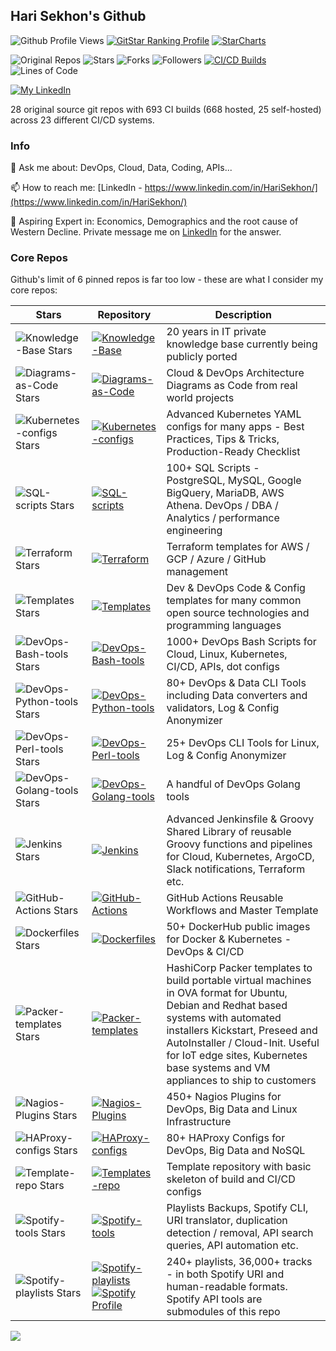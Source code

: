 ## Hari Sekhon's Github

<!--
**HariSekhon/HariSekhon** is a ✨ _special_ ✨ repository because its `README.md` (this file) appears on your GitHub profile.

Here are some ideas to get you started:

- 🔭 I’m currently working on ...
- 🌱 I’m currently learning ...
- 👯 I’m looking to collaborate on ...
- 🤔 I’m looking for help with ...
- 💬 Ask me about ...
- 📫 How to reach me: ...
- 😄 Pronouns: ...
- ⚡ Fun fact: ...
-->

![Github Profile Views](https://komarev.com/ghpvc/?username=your-github-username&color=blue&label=Github+Profile+Views)
[![GitStar Ranking Profile](https://img.shields.io/badge/GitStar%20Ranking%20By%20Repo%20Stars-Top_0.01%25-blue?logo=github)](https://gitstar-ranking.com/HariSekhon)
[![StarCharts](https://img.shields.io/badge/Star-Charts-blue?logo=github)](https://github.com/HariSekhon/DevOps-Bash-tools/blob/master/STARCHARTS.md)

![Original Repos](https://img.shields.io/badge/Repos-28-blue?logo=github)
![Stars](https://img.shields.io/badge/Stars-7583-blue?logo=github)
![Forks](https://img.shields.io/badge/Forks-2635-blue?logo=github)
![Followers](https://img.shields.io/badge/Followers-1562-blue?logo=github)
[![CI/CD Builds](https://img.shields.io/badge/CI%2FCD%20Builds-693-blue?logo=circleci)](https://harisekhon.github.io/CI-CD/)
![Lines of Code](https://img.shields.io/badge/lines%20of%20code-292.3k-lightgrey?logo=codecademy)

[![My LinkedIn](https://img.shields.io/badge/LinkedIn%20Profile-HariSekhon-blue?logo=linkedin)](https://www.linkedin.com/in/HariSekhon/)

28 original source git repos with 693 CI builds (668 hosted, 25 self-hosted) across 23 different CI/CD systems.

### Info

💬 Ask me about: DevOps, Cloud, Data, Coding, APIs...

📫 How to reach me: [LinkedIn - https://www.linkedin.com/in/HariSekhon/](https://www.linkedin.com/in/HariSekhon/)

🔭 Aspiring Expert in: Economics, Demographics and the root cause of Western Decline.
Private message me on [LinkedIn](https://www.linkedin.com/in/HariSekhon/) for the answer.

### Core Repos

Github's limit of 6 pinned repos is far too low - these are what I consider my core repos:

| Stars                                                                                                     | Repository                                                                                                                                                                                                                                                                                                     | Description                                                                                                                                                                                                                                                                                    |
|-----------------------------------------------------------------------------------------------------------|----------------------------------------------------------------------------------------------------------------------------------------------------------------------------------------------------------------------------------------------------------------------------------------------------------------|------------------------------------------------------------------------------------------------------------------------------------------------------------------------------------------------------------------------------------------------------------------------------------------------|
| ![Knowledge-Base Stars](https://img.shields.io/github/stars/HariSekhon/Knowledge-Base?label=)             | [![Knowledge-Base](https://img.shields.io/badge/Knowledge--Base-blue?logo=github)](https://github.com/HariSekhon/Knowledge-Base)                                                                                                                                                                               | 20 years in IT private knowledge base currently being publicly ported                                                                                                                                                                                                                          |
| ![Diagrams-as-Code Stars](https://img.shields.io/github/stars/HariSekhon/Diagrams-as-Code?label=)         | [![Diagrams-as-Code](https://img.shields.io/badge/Diagrams--as--Code-blue?logo=github)](https://github.com/HariSekhon/Diagrams-as-Code)                                                                                                                                                                        | Cloud & DevOps Architecture Diagrams as Code from real world projects                                                                                                                                                                                                                          |
| ![Kubernetes-configs Stars](https://img.shields.io/github/stars/HariSekhon/Kubernetes-configs?label=)     | [![Kubernetes-configs](https://img.shields.io/badge/Kubernetes--configs-blue?logo=github)](https://github.com/HariSekhon/Kubernetes-configs)                                                                                                                                                                   | Advanced Kubernetes YAML configs for many apps - Best Practices, Tips & Tricks, Production-Ready Checklist                                                                                                                                                                                     |
| ![SQL-scripts Stars](https://img.shields.io/github/stars/HariSekhon/SQL-scripts?label=)                   | [![SQL-scripts](https://img.shields.io/badge/SQL--scripts-blue?logo=github)](https://github.com/HariSekhon/SQL-scripts)                                                                                                                                                                                        | 100+ SQL Scripts - PostgreSQL, MySQL, Google BigQuery, MariaDB, AWS Athena. DevOps / DBA / Analytics / performance engineering                                                                                                                                                                 |
| ![Terraform Stars](https://img.shields.io/github/stars/HariSekhon/Terraform?label=)                       | [![Terraform](https://img.shields.io/badge/Terraform-blue?logo=github)](https://github.com/HariSekhon/Terraform)                                                                                                                                                                                               | Terraform templates for AWS / GCP / Azure / GitHub management                                                                                                                                                                                                                                  |
| ![Templates Stars](https://img.shields.io/github/stars/HariSekhon/Templates?label=)                       | [![Templates](https://img.shields.io/badge/Templates-blue?logo=github)](https://github.com/HariSekhon/Templates)                                                                                                                                                                                               | Dev & DevOps Code & Config templates for many common open source technologies and programming languages                                                                                                                                                                                        |
| ![DevOps-Bash-tools Stars](https://img.shields.io/github/stars/HariSekhon/DevOps-Bash-tools?label=)       | [![DevOps-Bash-tools](https://img.shields.io/badge/DevOps--Bash--tools-blue?logo=github)](https://github.com/HariSekhon/DevOps-Bash-tools)                                                                                                                                                                     | 1000+ DevOps Bash Scripts for Cloud, Linux, Kubernetes, CI/CD, APIs, dot configs                                                                                                                                                                                                               |
| ![DevOps-Python-tools Stars](https://img.shields.io/github/stars/HariSekhon/DevOps-Python-tools?label=)   | [![DevOps-Python-tools](https://img.shields.io/badge/DevOps--Python--tools-blue?logo=github)](https://github.com/HariSekhon/DevOps-Python-tools)                                                                                                                                                               | 80+ DevOps & Data CLI Tools including Data converters and validators, Log & Config Anonymizer                                                                                                                                                                                                  |
| ![DevOps-Perl-tools Stars](https://img.shields.io/github/stars/HariSekhon/DevOps-Perl-tools?label=)       | [![DevOps-Perl-tools](https://img.shields.io/badge/DevOps--Perl--tools-blue?logo=github)](https://github.com/HariSekhon/DevOps-Perl-tools)                                                                                                                                                                     | 25+ DevOps CLI Tools for Linux, Log & Config Anonymizer                                                                                                                                                                                                                                        |
| ![DevOps-Golang-tools Stars](https://img.shields.io/github/stars/HariSekhon/DevOps-Golang-tools?label=)   | [![DevOps-Golang-tools](https://img.shields.io/badge/DevOps--Golang--tools-blue?logo=github)](https://github.com/HariSekhon/DevOps-Golang-tools)                                                                                                                                                               | A handful of DevOps Golang tools                                                                                                                                                                                                                                                               |
| ![Jenkins Stars](https://img.shields.io/github/stars/HariSekhon/Jenkins?label=)                           | [![Jenkins](https://img.shields.io/badge/Jenkins-blue?logo=github)](https://github.com/HariSekhon/Jenkins)                                                                                                                                                                                                     | Advanced Jenkinsfile & Groovy Shared Library of reusable Groovy functions and pipelines for Cloud, Kubernetes, ArgoCD, Slack notifications, Terraform etc.                                                                                                                                     |
| ![GitHub-Actions Stars](https://img.shields.io/github/stars/HariSekhon/GitHub-Actions?label=)             | [![GitHub-Actions](https://img.shields.io/badge/GitHub--Actions-blue?logo=github)](https://github.com/HariSekhon/GitHub-Actions)                                                                                                                                                                               | GitHub Actions Reusable Workflows and Master Template                                                                                                                                                                                                                                          |
| ![Dockerfiles Stars](https://img.shields.io/github/stars/HariSekhon/Dockerfiles?label=)                   | [![Dockerfiles](https://img.shields.io/badge/Dockerfiles-blue?logo=github)](https://github.com/HariSekhon/Dockerfiles)                                                                                                                                                                                         | 50+ DockerHub public images for Docker & Kubernetes - DevOps & CI/CD                                                                                                                                                                                                                           |
| ![Packer-templates Stars](https://img.shields.io/github/stars/HariSekhon/Packer-templates?label=)         | [![Packer-templates](https://img.shields.io/badge/Packer--templates-blue?logo=github)](https://github.com/HariSekhon/Packer-templates)                                                                                                                                                                         | HashiCorp Packer templates to build portable virtual machines in OVA format for Ubuntu, Debian and Redhat based systems with automated installers Kickstart, Preseed and AutoInstaller / Cloud-Init. Useful for IoT edge sites, Kubernetes base systems and VM appliances to ship to customers |
| ![Nagios-Plugins Stars](https://img.shields.io/github/stars/HariSekhon/Nagios-Plugins?label=)             | [![Nagios-Plugins](https://img.shields.io/badge/Nagios--Plugins-blue?logo=github)](https://github.com/HariSekhon/Nagios-Plugins)                                                                                                                                                                               | 450+ Nagios Plugins for DevOps, Big Data and Linux Infrastructure                                                                                                                                                                                                                              |
| ![HAProxy-configs Stars](https://img.shields.io/github/stars/HariSekhon/HAProxy-configs?label=)           | [![HAProxy-configs](https://img.shields.io/badge/HAProxy--configs-blue?logo=github)](https://github.com/HariSekhon/HAProxy-configs)                                                                                                                                                                            | 80+ HAProxy Configs for DevOps, Big Data and NoSQL                                                                                                                                                                                                                                             |
| ![Template-repo Stars](https://img.shields.io/github/stars/HariSekhon/Template-repo?label=)               | [![Templates-repo](https://img.shields.io/badge/Template--repo-blue?logo=github)](https://github.com/HariSekhon/Template-repo)                                                                                                                                                                                 | Template repository with basic skeleton of build and CI/CD configs                                                                                                                                                                                                                             |
| ![Spotify-tools Stars](https://img.shields.io/github/stars/HariSekhon/Spotify-tools?label=)               | [![Spotify-tools](https://img.shields.io/badge/Spotify--tools-blue?logo=github)](https://github.com/HariSekhon/Spotify-tools)                                                                                                                                                                                  | Playlists Backups, Spotify CLI, URI translator, duplication detection / removal, API search queries, API automation etc.                                                                                                                                                                       |
| ![Spotify-playlists Stars](https://img.shields.io/github/stars/HariSekhon/Spotify-playlists?label=)       | [![Spotify-playlists](https://img.shields.io/badge/Spotify--playlists-blue?logo=github)](https://github.com/HariSekhon/Spotify-playlists)<br />[![Spotify Profile](https://img.shields.io/badge/Spotify%20Profile-HariSekhon-brightgreen?logo=spotify&style=social)](https://open.spotify.com/user/harisekhon) | 240+ playlists, 36,000+ tracks - in both Spotify URI and human-readable formats. Spotify API tools are submodules of this repo                                                                                                                                                                 |

<!-- 1x1 pixel counter to record hits -->
![](https://hit.yhype.me/github/profile?user_id=2211051)
